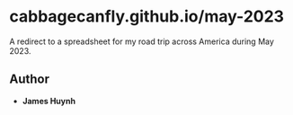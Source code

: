 # cabbagecanfly.github.io/may-2023
A redirect to a spreadsheet for my road trip across America during May 2023.

## Author
* **James Huynh**

